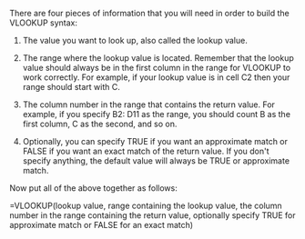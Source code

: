 There are four pieces of information that you will need in order to build the VLOOKUP syntax:


1. The value you want to look up, also called the lookup value.

2. The range where the lookup value is located. Remember that the lookup value should always be in the first column in the range for VLOOKUP to work correctly. For example, if your lookup value is in cell C2 then your range should start with C.

3. The column number in the range that contains the return value. For example, if you specify B2: D11 as the range, you should count B as the first column, C as the second, and so on.

4. Optionally, you can specify TRUE if you want an approximate match or FALSE if you want an exact match of the return value. If you don't specify anything, the default value will always be TRUE or approximate match.


Now put all of the above together as follows:

=VLOOKUP(lookup value, range containing the lookup value, the column number in the range containing the return value, optionally specify TRUE for approximate match or FALSE for an exact match)